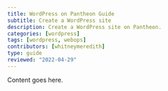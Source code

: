 ```yaml
---
title: WordPress on Pantheon Guide
subtitle: Create a WordPress site
description: Create a WordPress site on Pantheon.
categories: [wordpress]
tags: [wordpress, webops]
contributors: [whitneymeredith]
type: guide
reviewed: "2022-04-29"
---
```


Content goes here.